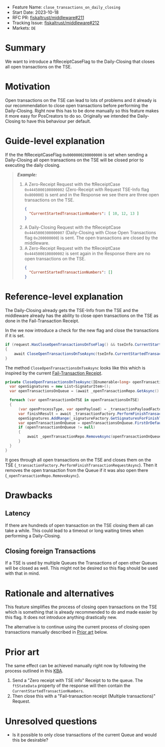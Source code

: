 - Feature Name: `close_transactions_on_daily_closing`
- Start Date: 2023-10-18
- RFC PR: [fiskaltrust/middleware#211](https://github.com/fiskaltrust/middleware/pull/211)
- Tracking Issue: [fiskaltrust/middleware#212](https://github.com/fiskaltrust/middleware/issues/212)
- Markets: `DE`

# Summary

We want to introduce a ftReceiptCaseFlag to the Daily-Closing that closes all open transactions on the TSE.

# Motivation

Open transactions on the TSE can lead to lots of problems and it already is our recommendation to close open transactions before performing the Daily-Closing.
Right now this has to be done manually so this feature makes it more easy for PosCreators to do so.
Originally we intended the Daily-Closing to have this behaviour per default.

# Guide-level explanation

If the the ftReceiptCaseFlag `0x0000000200000000` is set when sending a Daily-Closing all open transactions on the TSE will be closed prior to executing the daily closing.

> ***Example:***
> 
> 1. A Zero-Receipt Request with the ftReceiptCase `0x4445000100800002` (Zero-Receipt with Request TSE-Info flag `0x800000`) is sent and in the Response we see there are three open transactions on the TSE.
>    ```json
>    {
>      "CurrentStartedTransactionNumbers": [ 10, 12, 13 ]
>    }
>    ```
> 2. A Daily-Closing Request with the ftReceiptCase `0x4445000300000007` (Daily-Closing with Close Open Transactions flag `0x200000000`) is sent.
>    The open transactions are closed by the middleware.
> 3. A Zero-Receipt Request with the ftReceiptCase `0x4445000100800002` is sent again in the Response there are no open transactions on the TSE.
>    ```json
>    {
>      "CurrentStartedTransactionNumbers": []
>    }
>    ```

# Reference-level explanation

The Daily-Closing already gets the TSE-Info from the TSE and the middleware already has the ability to close open transactions on the TSE as done in the Fail-Transaction Receipt.

In the we now introduce a check for the new flag and close the transactions if it is set.

```cs
if (request.HasCloseOpenTransactionsOnTseFlag() && tseInfo.CurrentStartedTransactionNumbers!.Any())
{
    await CloseOpenTransactionsOnTseAsync(tseInfo.CurrentStartedTransactionNumbers);
}
```

The method `CloseOpenTransactionsOnTseAsync` looks like this which is inspired by the current [Fail-Transaction Receipt](https://github.com/fiskaltrust/middleware/blob/1a9abd80430e9dfecdd17289024e9d19e798d19b/queue/src/fiskaltrust.Middleware.Localization.QueueDE/RequestCommands/FailTransactionReceiptCommand.cs#L64-L77).

```cs
private CloseOpenTransactionsOnTseAsync(IEnumerable<long> openTransactionsOnTSE, ftQueueItem queueItem, ftQueueDE queueDE)
  var openSignatures = new List<SignaturItem>();
  var openTransactionsOnQueue = (await _openTransactionRepo.GetAsync().ConfigureAwait(false)).ToList();

  foreach (var openTransactionOnTSE in openTransactionsOnTSE)
  {
      (var openProcessType, var openPayload) = _transactionPayloadFactory.CreateAutomaticallyCanceledReceiptPayload();
      var finishResult = await _transactionFactory.PerformFinishTransactionRequestAsync(openProcessType, openPayload, queueItem.ftQueueItemId, queueDE.CashBoxIdentification, openTransactionOnTSE).ConfigureAwait(false);
      openSignatures.AddRange(_signatureFactory.GetSignaturesForFinishTransaction(finishResult));
      var openTransactionOnQueue = openTransactionsOnQueue.FirstOrDefault(x => (ulong) x.TransactionNumber == openTransactionOnTSE);
      if (openTransactionOnQueue != null)
      {
          await _openTransactionRepo.RemoveAsync(openTransactionOnQueue.cbReceiptReference).ConfigureAwait(false);
      }
  }
}
```

It goes through all open transactions on the TSE and closes them on the TSE (`_transactionFactory.PerformFinishTransactionRequestAsync`).
Then it removes the open transaction from the Queue if it was also open there (`_openTransactionRepo.RemoveAsync`).

# Drawbacks

## Latency

If there are hundreds of open transaction on the TSE closing them all can take a while.
This could lead to a timeout or long waiting times when performing a Daily-Closing.

## Closing foreign Transactions

If a TSE is used by multiple Queues the Transactions of open other Queues will be closed as well.
This might not be desired so this flag should be used with that in mind.

# Rationale and alternatives

This feature simplifies the process of closing open transactions on the TSE which is something that is already recommended to do and made easier by this flag.
It does not introduce anything drastically new.

The alternative is to continue using the current process of closing open transactions manually described in [Prior art](#prior-art) below.

# Prior art

The same effect can be achieved manually right now by following the process outlined in this [KBA](https://portal.fiskaltrust.de/KBArticle#/KA-01062/Force-%3Cspan%20class=%22highlight%22%3Eclosing%3C/span%3E%20open%20transactions).

1. Send a "Zero receipt with TSE info" Receipt to to the queue. The `ftStateData` property of the response will then contain the `CurrentStartedTransactionNumbers`.
2. Then close this with a "Fail-transaction receipt (Multiple transactions)" Request.

# Unresolved questions

* Is it possible to only close transactions of the current Queue and would this be desirable?